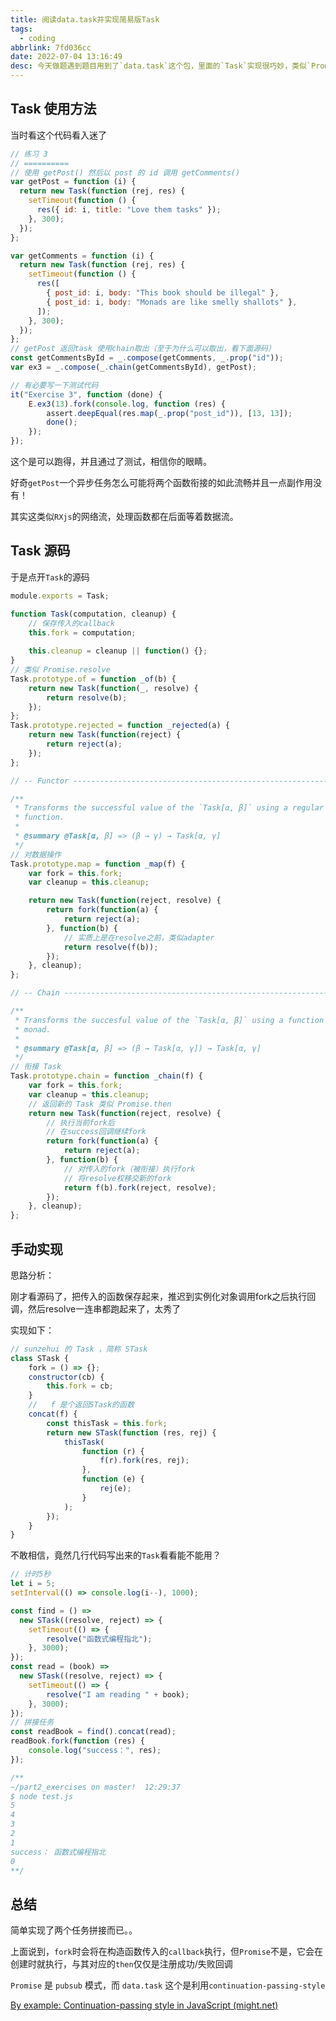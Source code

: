 ```yaml
---
title: 阅读data.task并实现简易版Task
tags:
  - coding
abbrlink: 7fd036cc
date: 2022-07-04 13:16:49
desc: 今天做题遇到题目用到了`data.task`这个包，里面的`Task`实现很巧妙，类似`Promise`但又不是，简单对比分析一下。
---
```






## Task 使用方法

当时看这个代码看入迷了

```javascript
// 练习 3
// ==========
// 使用 getPost() 然后以 post 的 id 调用 getComments()
var getPost = function (i) {
  return new Task(function (rej, res) {
    setTimeout(function () {
      res({ id: i, title: "Love them tasks" });
    }, 300);
  });
};

var getComments = function (i) {
  return new Task(function (rej, res) {
    setTimeout(function () {
      res([
        { post_id: i, body: "This book should be illegal" },
        { post_id: i, body: "Monads are like smelly shallots" },
      ]);
    }, 300);
  });
};
// getPost 返回task 使用chain取出（至于为什么可以取出，看下面源码）
const getCommentsById = _.compose(getComments, _.prop("id"));
var ex3 = _.compose(_.chain(getCommentsById), getPost);

// 有必要写一下测试代码
it("Exercise 3", function (done) {
    E.ex3(13).fork(console.log, function (res) {
        assert.deepEqual(res.map(_.prop("post_id")), [13, 13]);
        done();
    });
});
```

这个是可以跑得，并且通过了测试，相信你的眼睛。

好奇`getPost`一个异步任务怎么可能将两个函数衔接的如此流畅并且一点副作用没有！

其实这类似`RXjs`的网络流，处理函数都在后面等着数据流。



## Task 源码

于是点开`Task`的源码

```javascript
module.exports = Task;

function Task(computation, cleanup) {
    // 保存传入的callback
    this.fork = computation;
    
    this.cleanup = cleanup || function() {};
}
// 类似 Promise.resolve
Task.prototype.of = function _of(b) {
    return new Task(function(_, resolve) {
        return resolve(b);
    });
};
Task.prototype.rejected = function _rejected(a) {
    return new Task(function(reject) {
        return reject(a);
    });
};

// -- Functor ----------------------------------------------------------

/**
 * Transforms the successful value of the `Task[α, β]` using a regular unary
 * function.
 *
 * @summary @Task[α, β] => (β → γ) → Task[α, γ]
 */
// 对数据操作
Task.prototype.map = function _map(f) {
    var fork = this.fork;
    var cleanup = this.cleanup;

    return new Task(function(reject, resolve) {
        return fork(function(a) {
            return reject(a);
        }, function(b) {
            // 实质上是在resolve之前，类似adapter
            return resolve(f(b));
        });
    }, cleanup);
};

// -- Chain ------------------------------------------------------------

/**
 * Transforms the succesful value of the `Task[α, β]` using a function to a
 * monad.
 *
 * @summary @Task[α, β] => (β → Task[α, γ]) → Task[α, γ]
 */
// 衔接 Task
Task.prototype.chain = function _chain(f) {
    var fork = this.fork;
    var cleanup = this.cleanup;
	// 返回新的 Task 类似 Promise.then
    return new Task(function(reject, resolve) {
        // 执行当前fork后
        // 在success回调继续fork
        return fork(function(a) {
            return reject(a);
        }, function(b) {
            // 对传入的fork（被衔接）执行fork
            // 将resolve权移交新的fork
            return f(b).fork(reject, resolve);
        });
    }, cleanup);
};
```



## 手动实现

思路分析：

刚才看源码了，把传入的函数保存起来，推迟到实例化对象调用fork之后执行回调，然后resolve一连串都跑起来了，太秀了

实现如下：

```javascript
// sunzehui 的 Task ，简称 STask
class STask {
    fork = () => {};
    constructor(cb) {
        this.fork = cb;
    }
    //   f 是个返回STask的函数
    concat(f) {
        const thisTask = this.fork;
        return new STask(function (res, rej) {
            thisTask(
                function (r) {
                    f(r).fork(res, rej);
                },
                function (e) {
                    rej(e);
                }
            );
        });
    }
}
```

不敢相信，竟然几行代码写出来的`Task`看看能不能用？

```javascript
// 计时5秒
let i = 5;
setInterval(() => console.log(i--), 1000);

const find = () =>
  new STask((resolve, reject) => {
    setTimeout(() => {
        resolve("函数式编程指北");
    }, 3000);
});
const read = (book) =>
  new STask((resolve, reject) => {
    setTimeout(() => {
        resolve("I am reading " + book);
    }, 3000);
});
// 拼接任务
const readBook = find().concat(read);
readBook.fork(function (res) {
    console.log("success：", res);
});

/**
~/part2_exercises on master!  12:29:37
$ node test.js
5
4
3
2
1
success： 函数式编程指北
0
**/
```

## 总结

简单实现了两个任务拼接而已。。

上面说到，`fork`时会将在构造函数传入的`callback`执行，但`Promise`不是，它会在创建时就执行，与其对应的`then`仅仅是注册成功/失败回调

`Promise` 是 `pubsub` 模式，而 `data.task` 这个是利用`continuation-passing-style`

[By example: Continuation-passing style in JavaScript (might.net)](https://matt.might.net/articles/by-example-continuation-passing-style/)

